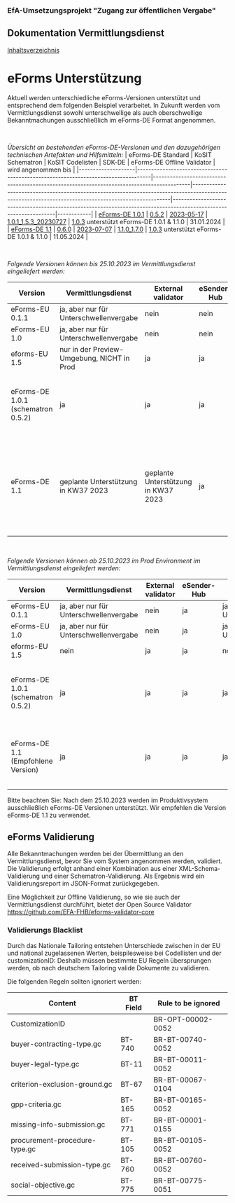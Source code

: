 ### EfA-Umsetzungsprojekt "Zugang zur öffentlichen Vergabe"
## Dokumentation Vermittlungsdienst
[Inhaltsverzeichnis](/documentation/documentation.md)
<br>

# eForms Unterstützung
Aktuell werden unterschiedliche eForms-Versionen unterstützt und entsprechend dem folgenden Beispiel verarbeitet. In Zukunft werden vom Vermittlungsdienst sowohl unterschwellige als auch oberschwellige Bekanntmachungen ausschließlich im eForms-DE Format angenommen.

<br>

*Übersicht an bestehenden eForms-DE-Versionen und den dazugehörigen technischen Artefakten und Hilfsmitteln:*
| eForms-DE Standard | KoSIT Schematron                                                                  | KoSIT Codelisten                                                                          | SDK-DE                                                                                                                                             | eForms-DE Offline Validator                                                                                                | wird angenommen bis |
|--------------------|-----------------------------------------------------------------------------------|-------------------------------------------------------------------------------------------|----------------------------------------------------------------------------------------------------------------------------------------------------|------------------------------------------------------------------------------------------------------------------|------------|
| [eForms-DE 1.0.1](https://xeinkauf.de/app/uploads/2023/03/specification-eforms-de-v1.0.1.pdf)    | [0.5.2](https://projekte.kosit.org/eforms/eforms-de-schematron/-/releases/v0.5.2) | [2023-05-17](https://projekte.kosit.org/eforms/eforms-de-codelist/-/releases/v2023-05-17) | [1.0.1_1.5.3_20230727](https://gitlab.opencode.de/OC000008125155/SDK-eforms-de/-/tree/SDK-DE_1.0.1_1.5.3_20230727?ref_type=tags)                   | [1.0.3](https://github.com/EFA-FHB/eforms-validator-core/releases/tag/1.0.3) unterstützt eForms-DE 1.0.1 & 1.1.0 |    31.01.2024        |
| [eForms-DE 1.1](https://xeinkauf.de/app/uploads/2023/08/specification-eforms-de-v1.1.0.pdf)      | [0.6.0](https://projekte.kosit.org/eforms/eforms-de-schematron/-/releases/v0.6.0) | [2023-07-07](https://projekte.kosit.org/eforms/eforms-de-codelist/-/releases/v2023-07-07) | [1.1.0_1.7.0](https://gitlab.opencode.de/OC000008125155/SDK-eforms-de/-/tags/SDK-DE_1.1.0_1.7.0) | [1.0.3](https://github.com/EFA-FHB/eforms-validator-core/releases) unterstützt eForms-DE 1.0.1 & 1.1.0           |   11.05.2024         |


<br>

*Folgende Versionen können bis 25.10.2023 im Vermittlungsdienst eingeliefert werden:*

| Version  | Vermittlungsdienst | External validator |  eSender-Hub   | BKMS  | TED  |
| ------- | -------- |  ------------------ | --------- | ----- | ---- |
| eForms-EU 0.1.1 | ja, aber nur für Unterschwellenvergabe | nein  |  nein  | ja, aber nur für Unterschwellenvergabe | nein    |
| eForms-EU 1.0   | ja, aber nur für Unterschwellenvergabe | nein | nein  | ja, aber nur für Unterschwellenvergabe | nein    |
| eforms-EU 1.5   | nur in der Preview-Umgebung, NICHT in Prod  | ja |  ja | nein  | ja, bis 31.01.2024  |
| eForms-DE 1.0.1 (schematron 0.5.2) | ja | ja | ja |  ja | ja, nach Umwandlung im eSender-Hub in eForms-EU 1.5.1, bis 31.01.2024  |
| eForms-DE 1.1  | geplante Unterstützung in KW37 2023 |  geplante Unterstützung in KW37 2023 | ja | geplante Unterstützung in KW37 2023 | ja, nach Umwandlung im eSender-Hub in eForms-EU 1.7.0, geplante Unterstützung in KW37 2023, bis 11.05.2024 |

<br>

*Folgende Versionen können ab 25.10.2023 im Prod Environment im Vermittlungsdienst eingeliefert werden:*

| Version                               | Vermittlungsdienst                       | External validator |  eSender-Hub    | BKMS      | TED       |
| ------------------------------------- | ------------------------------- | ------------------ | ---------- | --------- | ------------ |
| eForms-EU 0.1.1                       | ja, aber nur für Unterschwellenvergabe | nein                | ja                |  ja, aber nur für Unterschwellenvergabe | nein    |
| eForms-EU 1.0                         | ja, aber nur für Unterschwellenvergabe | nein                 | ja                |  ja, aber nur für Unterschwellenvergabe | nein    |
| eforms-EU 1.5                         | nein                          | ja                | ja                |  nein        | ja, bis 31.01.2024         |
| eForms-DE 1.0.1 (schematron 0.5.2)    | ja                            | ja                | ja                |  ja       | ja, nach Umwandlung im eSender-Hub in eForms-EU 1.5.2, bis 31.01.2024 |
| eForms-DE 1.1 (Empfohlene Version)   | ja                            | ja                | ja                | ja                     | ja, nach Umwandlung im eSender-Hub in eForms-EU 1.7.0, bis 11.05.2024 |

Bitte beachten Sie: Nach dem 25.10.2023 werden im Produktivsystem ausschließlich eForms-DE Versionen unterstützt. Wir empfehlen die Version eForms-DE 1.1 zu verwendet. 

## eForms Validierung
Alle Bekanntmachungen werden bei der Übermittlung an den Vermittlungsdienst, bevor Sie vom System angenommen werden, validiert. Die Validierung erfolgt anhand einer Kombination aus einer XML-Schema-Validierung und einer Schematron-Validierung. Als Ergebnis wird ein Validierungsreport im JSON-Format zurückgegeben.

Eine Möglichkeit zur Offline Validierung, so wie sie auch der Vermittlungsdienst durchführt, bietet der Open Source Validator https://github.com/EFA-FHB/eforms-validator-core

### Validierungs Blacklist

Durch das Nationale Tailoring entstehen Unterschiede zwischen in der EU und national zugelassenen Werten, beispilesweise bei Codellisten und der customizationID: Deshalb müssen bestimmte EU Regeln übersprungen werden, ob nach deutschem Tailoring valide Dokumente zu validieren. 

Die folgenden Regeln sollten ignoriert werden:

| Content                       | BT Field | Rule to be ignored |
| ----------------------------- | -------- | ------------------ |
| CustomizationID               |          | BR-OPT-00002-0052  |
| buyer-contracting-type.gc     | BT-740   | BR-BT-00740-0052   |
| buyer-legal-type.gc           | BT-11    | BR-BT-00011-0052   |
| criterion-exclusion-ground.gc | BT-67    | BR-BT-00067-0104   |
| gpp-criteria.gc               | BT-165   | BR-BT-00165-0052   |
| missing-info-submission.gc    | BT-771   | BR-BT-00001-0155   |
| procurement-procedure-type.gc | BT-105   | BR-BT-00105-0052   |
| received-submission-type.gc   | BT-760   | BR-BT-00760-0052   |
| social-objective.gc           | BT-775   | BR-BT-00775-0051   |




